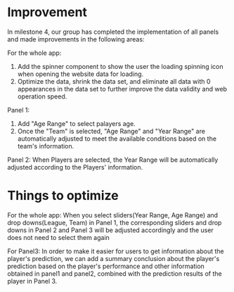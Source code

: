 # Improvement
In milestone 4, our group has completed the implementation of all panels and made improvements in the following areas:

For the whole app:
1. Add the spinner component to show the user the loading spinning icon when opening the website data for loading.
2. Optimize the data, shrink the data set, and eliminate all data with 0 appearances in the data set to further improve the data validity and web operation speed.

Panel 1:
1. Add "Age Range" to select palayers age.
2. Once the "Team" is selected, "Age Range" and "Year Range" are automatically adjusted to meet the available conditions based on the team's information. 

Panel 2:
When Players are selected, the Year Range will be automatically adjusted according to the Players' information.

# Things to optimize

For the whole app:
When you select sliders(Year Range, Age Range) and drop downs(League, Team) in Panel 1, the corresponding sliders and drop downs in Panel 2 and Panel 3 will be adjusted accordingly and the user does not need to select them again

For Panel3: 
In order to make it easier for users to get information about the player's prediction, we can add a summary conclusion about the player's prediction based on the player's performance and other information obtained in panel1 and panel2, combined with the prediction results of the player in Panel 3.

